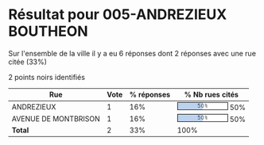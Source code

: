 # Résultat pour 005-ANDREZIEUX BOUTHEON

Sur l'ensemble de la ville il y a eu 6 réponses dont 2 réponses avec une rue citée (33%)

2 points noirs identifiés

| Rue | Vote | % réponses | % Nb rues cités|
|-----|------|------------|----------------|
| ANDREZIEUX | 1 | 16% | <img src="../../img/bar_50.gif" />&nbsp;50%|
| AVENUE DE MONTBRISON | 1 | 16% | <img src="../../img/bar_50.gif" />&nbsp;50%|
| **Total** | 2 | 33% | 100%|
